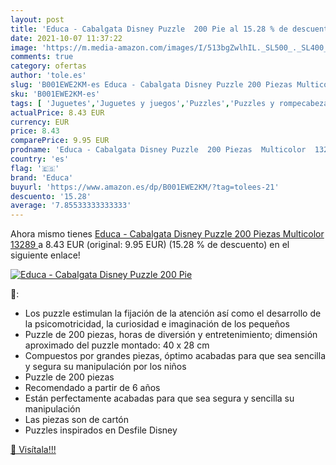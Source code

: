 ```yaml
---
layout: post
title: 'Educa - Cabalgata Disney Puzzle  200 Pie al 15.28 % de descuento'
date: 2021-10-07 11:37:22
image: 'https://m.media-amazon.com/images/I/513bgZwlhIL._SL500_._SL400_.jpg'
comments: true
category: ofertas
author: 'tole.es'
slug: 'B001EWE2KM-es Educa - Cabalgata Disney Puzzle 200 Piezas Multicolor 13289'
sku: 'B001EWE2KM-es'
tags: [ 'Juguetes','Juguetes y juegos','Puzzles','Puzzles y rompecabezas','educa','puzzle', ]
actualPrice: 8.43 EUR
currency: EUR
price: 8.43
comparePrice: 9.95 EUR
prodname: 'Educa - Cabalgata Disney Puzzle  200 Piezas  Multicolor  13289 '
country: 'es'
flag: '🇪🇸'
brand: 'Educa'
buyurl: 'https://www.amazon.es/dp/B001EWE2KM/?tag=tolees-21'
descuento: '15.28'
average: '7.85533333333333'
---
```


Ahora mismo tienes [Educa - Cabalgata Disney Puzzle  200 Piezas  Multicolor  13289 ](https://www.amazon.es/dp/B001EWE2KM/?tag=tolees-21) a 8.43 EUR (original: 9.95 EUR) (15.28 %  de descuento) en el siguiente enlace!

[![Educa - Cabalgata Disney Puzzle  200 Pie](https://m.media-amazon.com/images/I/513bgZwlhIL._SL500_._SL400_.jpg)](https://www.amazon.es/dp/B001EWE2KM/?tag=tolees-21)

🔎:

- Los puzzle estimulan la fijación de la atención así como el desarrollo de la psicomotricidad, la curiosidad e imaginación de los pequeños
- Puzzle de 200 piezas, horas de diversión y entretenimiento; dimensión aproximado del puzzle montado: 40 x 28 cm
- Compuestos por grandes piezas, óptimo acabadas para que sea sencilla y segura su manipulación por los niños
- Puzzle de 200 piezas
- Recomendado a partir de 6 años
- Están perfectamente acabadas para que sea segura y sencilla su manipulación
- Las piezas son de cartón
- Puzzles inspirados en Desfile Disney

[🛒 Visítala!!!](https://www.amazon.es/dp/B001EWE2KM/?tag=tolees-21)
